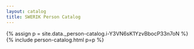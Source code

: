 ```yaml
---
layout: catalog
title: SWERIK Person Catalog
---
```

{% assign p = site.data._person-catalog.i-Y3VN6sK1YzvBbocP33n7oN %}
{% include person-catalog.html p=p %}

